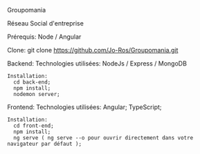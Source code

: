 Groupomania

Réseau Social d'entreprise

Prérequis:
  Node /
  Angular

Clone:
git clone https://github.com/Jo-Ros/Groupomania.git

Backend:
    Technologies utilisées:
      NodeJs /
      Express /
      MongoDB

    Installation:
      cd back-end;
      npm install;
      nodemon server;
  
 Frontend:
    Technologies utilisées:
    Angular;
    TypeScript;

    Installation:
      cd front-end;
      npm install;
      ng serve ( ng serve --o pour ouvrir directement dans votre navigateur par défaut );
